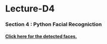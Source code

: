 # Lecture-D4

### Section 4 : Python Facial Recogniction 

#### [Click here for the detected faces.](detected/Faces.jpg)